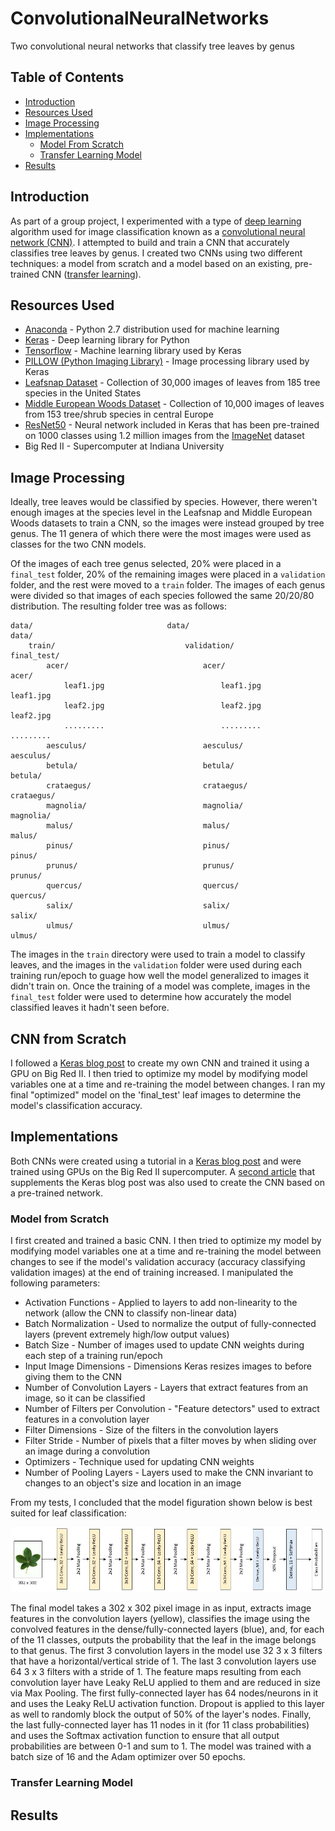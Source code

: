 # ConvolutionalNeuralNetworks
Two convolutional neural networks that classify tree leaves by genus

## Table of Contents
* [Introduction](README.md#introduction)
* [Resources Used](README.md#resources-used)
* [Image Processing](README.md#image-processing)
* [Implementations](README.md#implementations)
    * [Model From Scratch](README.md#model-from-scratch)
    * [Transfer Learning Model](README.md#transfer-learning-model)
* [Results](README.md#results)

## Introduction
As part of a group project, I experimented with a type of [deep learning](https://www.sas.com/en_us/insights/analytics/deep-learning.html) algorithm used for image classification known as a [convolutional neural network (CNN)](https://ujjwalkarn.me/2016/08/11/intuitive-explanation-convnets/). I attempted to build and train a CNN that accurately classifies tree leaves by genus. I created two CNNs using two different techniques: a model from scratch and a model based on an existing, pre-trained CNN ([transfer learning](https://machinelearningmastery.com/transfer-learning-for-deep-learning/)). 

## Resources Used
* [Anaconda](https://www.anaconda.com/distribution/) - Python 2.7 distribution used for machine learning
* [Keras](https://keras.io/) - Deep learning library for Python
* [Tensorflow](https://www.tensorflow.org/) - Machine learning library used by Keras
* [PILLOW (Python Imaging Library)](https://pillow.readthedocs.io/en/stable/) - Image processing library used by Keras
* [Leafsnap Dataset](http://leafsnap.com/dataset/) - Collection of 30,000 images of leaves from 185 tree species in the United States
* [Middle European Woods Dataset](http://zoi.utia.cas.cz/node/662) - Collection of 10,000 images of leaves from 153 tree/shrub species in central Europe
* [ResNet50](https://arxiv.org/pdf/1512.03385.pdf) - Neural network included in Keras that has been pre-trained on 1000 classes using 1.2 million images from the [ImageNet](http://image-net.org/index) dataset
* Big Red II - Supercomputer at Indiana University

## Image Processing
Ideally, tree leaves would be classified by species. However, there weren't enough images at the species level in the Leafsnap and Middle European Woods datasets to train a CNN, so the images were instead grouped by tree genus. The 11 genera of which there were the most images were used as classes for the two CNN models.

Of the images of each tree genus selected, 20% were placed in a ```final_test``` folder, 20% of the remaining images were placed in a ```validation``` folder, and the rest were moved to a ```train``` folder. The images of each genus were divided so that images of each species followed the same 20/20/80 distribution. The resulting folder tree was as follows: 
```
data/                              data/                              data/ 
    train/                             validation/                        final_test/
        acer/                              acer/                              acer/
            leaf1.jpg                          leaf1.jpg                          leaf1.jpg    
            leaf2.jpg                          leaf2.jpg                          leaf2.jpg             
            .........                          .........                          .........
        aesculus/                          aesculus/                           aesculus/
        betula/                            betula/                             betula/
        crataegus/                         crataegus/                          crataegus/  
        magnolia/                          magnolia/                           magnolia/ 
        malus/                             malus/                              malus/
        pinus/                             pinus/                              pinus/
        prunus/                            prunus/                             prunus/
        quercus/                           quercus/                            quercus/
        salix/                             salix/                              salix/
        ulmus/                             ulmus/                              ulmus/
```
The images in the ```train``` directory were used to train a model to classify leaves, and the images in the ```validation``` folder were used during each training run/epoch to guage how well the model generalized to images it didn't train on. Once the training of a model was complete, images in the ```final_test``` folder were used to determine how accurately the model classified leaves it hadn't seen before. 

## CNN from Scratch
I followed a [Keras blog post](https://blog.keras.io/building-powerful-image-classification-models-using-very-little-data.html) to create my own CNN and trained it using a GPU on Big Red II. I then tried to optimize my model by modifying model variables one at a time and re-training the model between changes. I ran my final "optimized" model on the 'final_test' leaf images to determine the model's classification accuracy. 



## Implementations
Both CNNs were created using a tutorial in a [Keras blog post](https://blog.keras.io/building-powerful-image-classification-models-using-very-little-data.html) and were trained using GPUs on the Big Red II supercomputer. A [second article](https://www.codesofinterest.com/2017/08/bottleneck-features-multi-class-classification-keras.html) that supplements the Keras blog post was also used to create the CNN based on a pre-trained network.

### Model from Scratch
I first created and trained a basic CNN. I then tried to optimize my model by modifying model variables one at a time and re-training the model between changes to see if the model's validation accuracy (accuracy classifying validation images) at the end of training increased. I manipulated the following parameters:
* Activation Functions - Applied to layers to add non-linearity to the network (allow the CNN to classify non-linear data) 
* Batch Normalization - Used to normalize the output of fully-connected layers (prevent extremely high/low output values) 
* Batch Size - Number of images used to update CNN weights during each step of a training run/epoch
* Input Image Dimensions - Dimensions Keras resizes images to before giving them to the CNN 
* Number of Convolution Layers - Layers that extract features from an image, so it can be classified
* Number of Filters per Convolution - "Feature detectors" used to extract features in a convolution layer
* Filter Dimensions - Size of the filters in the convolution layers
* Filter Stride - Number of pixels that a filter moves by when sliding over an image during a convolution
* Optimizers - Technique used for updating CNN weights
* Number of Pooling Layers - Layers used to make the CNN invariant to changes to an object's size and location in an image

From my tests, I concluded that the model figuration shown below is best suited for leaf classification:  
<p align="center">
  <img src="ModelFromScratch.jpg" alt="Model From Scratch">
</p>

The final model takes a 302 x 302 pixel image in as input, extracts image features in the convolution layers (yellow), classifies the image using the convolved features in the dense/fully-connected layers (blue), and, for each of the 11 classes, outputs the probability that the leaf in the image belongs to that genus. The first 3 convolution layers in the model use 32 3 x 3 filters that have a horizontal/vertical stride of 1. The last 3 convolution layers use 64 3 x 3 filters with a stride of 1. The feature maps resulting from each convolution layer have Leaky ReLU applied to them and are reduced in size via Max Pooling. The first fully-connected layer has 64 nodes/neurons in it and uses the Leaky ReLU activation function. Dropout is applied to this layer as well to randomly block the output of 50% of the layer's nodes. Finally, the last fully-connected layer has 11 nodes in it (for 11 class probabilities) and uses the Softmax activation function to ensure that all output probabilities are between 0-1 and sum to 1. The model was trained with a batch size of 16 and the Adam optimizer over 50 epochs.



### Transfer Learning Model

## Results

